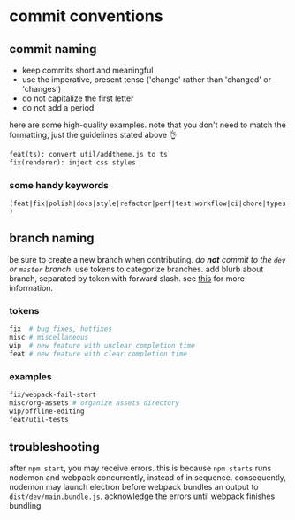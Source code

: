 <!-- managed by 'eankeen/globe'; don't edit! -->

# commit conventions

## commit naming

* keep commits short and meaningful
* use the imperative, present tense ('change' rather than 'changed' or 'changes')
* do not capitalize the first letter
* do not add a period

here are some high-quality examples. note that you don't need to match the formatting, just the guidelines stated above :ok_hand:

```md
feat(ts): convert util/addtheme.js to ts
fix(renderer): inject css styles
```

### some handy keywords

`(feat|fix|polish|docs|style|refactor|perf|test|workflow|ci|chore|types)`

## branch naming

be sure to create a new branch when contributing. *do **not** commit to the `dev` or `master` branch*. use tokens to categorize branches. add blurb about branch, separated by token with forward slash. see [this](https://stackoverflow.com/a/6065944) for more information.

### tokens

```bash
fix  # bug fixes, hotfixes
misc # miscellaneous
wip  # new feature with unclear completion time
feat # new feature with clear completion time
```

### examples

```bash
fix/webpack-fail-start
misc/org-assets # organize assets directory
wip/offline-editing
feat/util-tests
```

## troubleshooting

after `npm start`, you may receive errors. this is because `npm starts` runs nodemon and webpack concurrently, instead of in sequence. consequently, nodemon may launch electron before webpack bundles an output to `dist/dev/main.bundle.js`. acknowledge the errors until webpack finishes bundling.
